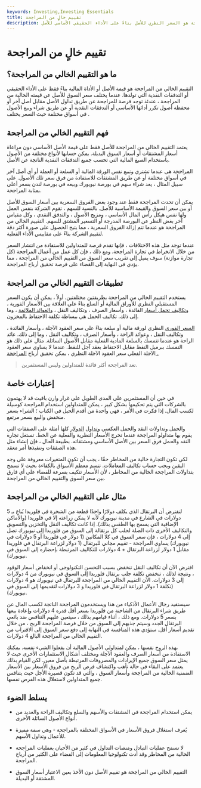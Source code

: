 ```yaml
---
keywords: Investing,Investing Essentials
title: تقييم خالٍ من المراجحة
description: التقييم الخالي من المراجحة هو السعر النظري للأصل بناءً على الأداء الحقيقي الأساسي للأصل.
---
```


# تقييم خالٍ من المراجحة
## ما هو التقييم الخالي من المراجحة؟

التقييم الخالي من المراجحة هو قيمة الأصل أو الأداة المالية بناءً فقط على الأداء الحقيقي أو التدفقات النقدية التي تولدها. عندما يختلف سعر السوق للأصل عن قيمته الخالية من المراجحة ، عندئذ توجد فرصة للمراجحة عن طريق تداول الأصل مقابل أصل آخر أو محفظة أصول تكرر أدائها الأساسي أو التدفقات النقدية أو عن طريق شراء وبيع الأصول في أسواق مختلفة حيث السعر يختلف .

## فهم التقييم الخالي من المراجحة

يعتمد التقييم الخالي من المراجحة للأصل فقط على قيمة الأصل الأساسي دون مراعاة أسعار المشتقات أو أسعار السوق البديلة. يمكن حسابها لأنواع مختلفة من الأصول باستخدام الصيغ المالية التي تحسب جميع التدفقات النقدية الناتجة عن الأصل.

المراجحة هي عندما تشتري وتبيع نفس الورقة المالية أو السلعة أو العملة أو أي أصل آخر في أسواق مختلفة أو عن طريق المشتقات للاستفادة من فرق سعر تلك الأصول. على سبيل المثال ، يعد شراء سهم في بورصة نيويورك وبيعه في بورصة لندن بسعر أعلى بمثابة المراجحة.

يمكن أن تحدث المراجحة فقط عند وجود بعض الفروق السعرية بين أسعار السوق للأصل أو بين سعر السوق والقيمة الأساسية للأصل. بالنسبة للسهم ، تقوم الشركة بنفس العمل ولها نفس هيكل رأس المال الأساسي ، ومزيج الأصول ، والتدفق النقدي ، وكل مقياس آخر بغض النظر عن البورصة المدرجة أو التسعير المشتق للسهم. التقييم الخالي من المراجحة هو عندما تتم إزالة الفروق السعرية ، مما يتيح الحصول على صورة أكثر دقة لتقييم الشركة بناءً على مقاييس الأداء الفعلية.

عندما توجد مثل هذه الاختلافات ، فإنها تقدم فرصة للمتداولين للاستفادة من انتشار السعر من خلال الانخراط في تجارة المراجحة. ومع ذلك ، فإن كل عمل من أعمال المراجحة (كل تجارة موازنة) سوف يميل إلى تقريب سعر السوق من التقييم الخالي من المراجحة ، مما يؤدي في النهاية إلى القضاء على فرصة تحقيق أرباح المراجحة.

## تطبيقات التقييم الخالي من المراجحة

يستخدم التقييم الخالي من المراجحة بطريقتين مختلفتين. أولاً ، يمكن أن يكون السعر المستقبلي النظري للأوراق المالية أو السلع بناءً على العلاقة بين الأسعار الفورية ، [وتكاليف تحمل أسعار](/carrying-costs) الفائدة ، وأسعار الصرف ، وتكاليف النقل ، [والعوائد الملائمة](/convenienceyield) ، وما إلى ذلك. تكاليف الحمل هي ببساطة تكلفة الاحتفاظ بالمخزون.

[السعر الفوري](/spotprice) النظري لورقة مالية أو سلعة بناءً على سعر العقود الآجلة ، وأسعار الفائدة ، وتكاليف النقل ، وعوائد الراحة ، وأسعار الصرف ، وتكاليف النقل ، وما إلى ذلك. عائد الراحة هو عندما تتمسك بالسلعة المادية الفعلية مقابل الأصول السائلة. مثال على ذلك هو التمسك ببرميل النفط مقابل الاحتفاظ بعقد آجل للنفط. عندما لا يساوي سعر العقود الآجلة الفعلي سعر العقود الآجلة النظري ، يمكن تحقيق أرباح [المراجحة .](/arbitrage)

> تعد المراجحة أكثر فائدة للمتداولين وليس المستثمرين.

>

## إعتبارات خاصة

في حين أن المستثمرين على المدى الطويل على غرار وارن بافيت قد لا يهتمون بالشركات التي يتم تحكيمها بشكل كبير ، يمكن للمتداولين استخدام المراجحة كوسيلة لكسب المال. إذا فكرت في الأمر ، فهي واحدة من أقدم الحيل في الكتاب ؛ الشراء بسعر منخفض والبيع بسعر مرتفع.

والحمل وتداولات النقد والحمل العكسي [وتداول](/cashandcarry) [الدولار](/dollarroll) كلها أمثلة على الصفقات التي يقوم بها متداولو المراجحة عندما تخرج الأسعار النظرية والفعلية عن الخط. تستغل تجارة النقد والحمل فرق السعر بين الأصل الأساسي ومشتقاته. بطبيعة الحال ، فإن إنشاء مثل هذه الصفقات وتنفيذها أمر معقد.

لكي تكون التجارة خالية من المخاطر حقًا ، يجب أن تكون المتغيرات معروفة على وجه اليقين ويجب حساب تكاليف المعاملات. تتسم معظم الأسواق بالكفاءة بحيث لا تسمح بتداولات المراجحة الخالية من المخاطر ، لأن الأسعار تتكيف بسرعة للقضاء على أي فارق بين سعر السوق والتقييم الخالي من المراجحة.

## مثال على التقييم الخالي من المراجحة

لنفترض أن البرتقال الذي يكلف دولارًا واحدًا قطعة من الشجرة في فلوريدا يُباع بـ 5 دولارات في الشارع في مدينة نيويورك لأنه لا يمكن زراعته إلا في فلوريدا (والأماكن الإضافية التي يسمح بها الطقس بذلك). إذا كانت تكاليف النقل والتخزين والتسويق والتكاليف الأخرى ذات الصلة لجلب كل برتقالة إلى السوق من فلوريدا إلى نيويورك تصل إلى 4 دولارات ، فإن سعر السوق في كلا المكانين (1 دولار في فلوريدا أو 5 دولارات في نيويورك) يساوي المراجحة - تقييم مجاني للبرتقال (1 دولار لزراعة البرتقال في فلوريدا مقابل 1 دولار لزراعة البرتقال + 4 دولارات للتكاليف المرتبطة بإحضاره إلى السوق في نيويورك).

افترض الآن أن تكاليف النقل تنخفض بسبب التحسن التكنولوجي أو انخفاض أسعار الوقود ، ونتيجة لذلك ، تنخفض تكلفة جلب برتقال فلوريدا إلى السوق في نيويورك من 4 دولارات إلى 3 دولارات. الآن التقييم الخالي من المراجحة للبرتقال في نيويورك هو 4 دولارات (تكلفة 1 دولار لزراعة البرتقال في فلوريدا و 3 دولارات لتقديمها إلى السوق في نيويورك).

سيستفيد رجال الأعمال الأذكياء من هذا ويستخدمون المراجحة الناتجة لكسب المال عن طريق شراء البرتقال من الشاحنة من فلوريدا بسعر أقل قدره 4 دولارات وإعادة بيعها بسعر 5 دولارات. ومع ذلك ، أثناء قيامهم بذلك ، سيتعين عليهم التنافس ضد بائعي البرتقال الجدد وسيتم جذبهم إلى السوق من خلال فرصة المراجحة الربح ، من خلال تقديم أسعار أقل. ستؤدي هذه المنافسة في النهاية إلى دفع سعر السوق إلى الاقتراب من التقييم الخالي من المراجحة البالغ 4 دولارات.

بهذه الروح نفسها ، يمكن لمتداولي الأصول المالية أن يفعلوا الشيء نفسه. يمكنك الاستفادة من أسعار الصرف والعقود الآجلة ومختلف أشكال الاستثمارات الأخرى حيث لا يمثل سعر السوق جميع الإيرادات والمصروفات المرتبطة بأصل معين. لكن القيام بذلك يعتمد على البقاء في حالة تأهب واكتشاف فرص الربح من فروق الأسعار بين الأسعار الضمنية الخالية من المراجحة وأسعار السوق ، والتي قد تكون قصيرة الأجل حيث يتنافس جميع المتداولين لاستغلال هذه الفرص نفسها.

## يسلط الضوء

- يمكن استخدام المراجحة في المشتقات والأسهم والسلع وتكاليف الراحة والعديد من أنواع الأصول السائلة الأخرى.

- يُعرف استغلال فروق الأسعار في الأسواق المختلفة بالمراجحة - وهي سمة مميزة للأعمال وتداول الأسهم.

- لا تسمح عمليات التبادل ومنصات التداول في كثير من الأحيان بعمليات المراجحة الخالية من المخاطر وقد أدت تكنولوجيا المعلومات إلى القضاء على الكثير من أرباح المراجحة.

- التقييم الخالي من المراجحة هو تقييم الأصل دون الأخذ بعين الاعتبار أسعار السوق المشتقة أو البديلة.

